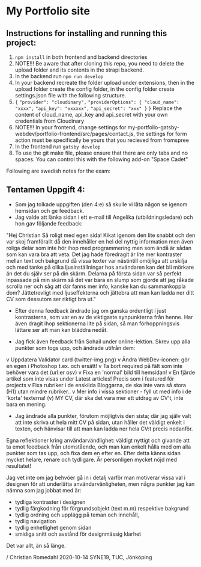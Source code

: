 # My Portfolio site

## Instructions for installing and running this project:

1. `npm install` in both frontend and backend directories
2. NOTE!!! Be aware that after cloning this repo, you need to delete the upload folder and its contents in the strapi backend.
3. In the backend run `npm run develop`
4. In your backend recreate the folder upload under extensions, then in the upload folder create the config folder, in the config folder create settings.json file with the following structure.
5. `{`
   `"provider": "cloudinary",`
   `"providerOptions": { "cloud_name": "xxxx",`
   `"api_key": "xxxxxx",`
   `"api_secret": "xxx" }`
   `}`
   Replace the content of cloud_name, api_key and api_secret with your own credentials from Cloudinary
6. NOTE!!! In your frontend, change settings for my-portfolio-gatsby-webdev/portfolio-frontend/src/pages/contact.js, the settings for form action must be specifically be yours that you recieved from fromspree
7. In the frontend run `gatsby develop`
8. To use the git make file, please ensure that there are only tabs and no spaces. You can control this with the following add-on "Space Cadet"


Following are swedish notes for the exam:

## Tentamen Uppgift 4:

- Som jag tolkade uppgiften (den 4:e) så skulle vi låta någon se igenom hemsidan och ge feedback.
- Jag valde att länka sidan i ett e-mail till Angelika (utbildningsledare) och hon gav följande
feedback:

"Hej Christian
Så roligt med egen sida!
Kikat igenom den lite snabbt och den var skoj framförallt då den innehåller en hel del nyttig information men även roliga delar som inte hör ihop med programmering men som ändå är sådan som kan vara bra att veta.
Det jag hade föredragit är lite mer kontraster mellan text och bakgrund då vissa texter var nästintill omöjliga att urskilja och med tanke på olika ljusinställningar hos användaren kan det bli mörkare än det du själv ser på din skärm.
Delarna på första sidan var så perfekt inpassade på min skärm så det var bara en slump som gjorde att jag råkade scrolla ner och såg att där fanns mer info, kanske kan du sammankoppla dom?
Jättetrevligt med ljuseffekterna och jättebra att man kan ladda ner ditt CV som dessutom ser riktigt bra ut."

- Efter denna feedback ändrade jag om ganska ordentligt i just kontrasterna, som var en av de viktigaste
synpunkterna från henne. Har även dragit ihop sektionerna lite på sidan, så man förhoppningsvis lättare
ser att man kan bläddra nedåt.

- Jag fick även feedback från Sohail under online-lektion. Skrev upp alla punkter som togs upp, och
ändrade utifrån dem:

v Uppdatera Validator card (twitter-img.png)
v Ändra WebDev-iconen: gör en egen i Photoshop t.ex. och ersätt!
v Ta bort required på fält som inte behöver vara det (url:er osv)
v Fixa en 'normal' bild till hemsidan!
v En fjärde artikel som inte visas under Latest articles! Precis som i featured för projects
v Fixa rubriker i de enskilda Bloggarna, de ska inte vara så stora (H1) utan mindre rubriker..
v Mer info i vissa sektioner - fyll ut med info i de 'korta' texterna!
(v) MY CV, där ska det vara mer ett utdrag av CV't, inte bara en mening.

- Jag ändrade alla punkter, förutom möjligtvis den sista; där jag själv valt att inte skriva ut
hela mitt CV på sidan, utan håller det väldigt enkelt i texten, och hänvisar till att man
kan ladda ner hela CV:t precis nedanför.

Egna reflektioner kring användarvändlighet: väldigt nyttigt och givande att ta emot feedback
från utomstående, och man kan enkelt hålla med om alla punkter som tas upp, och fixa dem
en efter en. Efter detta känns sidan mycket helare, renare och tydligare. Är personligen
mycket nöjd med resultatet!

Jag vet inte om jag behvöer gå in i detalj varför man motiverar vissa val i designen
för att underlätta användarvänligheten, men några punkter jag kan nämna som jag
jobbat med är:

- tydliga kontraster i designen
- tydlig färgkodning för förgrundsobjekt (text m.m) respektive bakgrund
- tydlig ordning och upplägg på teman och innehåll,
- tydlig navigation
- tydlig enhetlighet genom sidan
- smidiga snitt och avstånd för designmässig klarhet

Det var allt, än så länge.

/ Christian Romedahl 2020-10-14
SYNE19, TUC, Jönköping